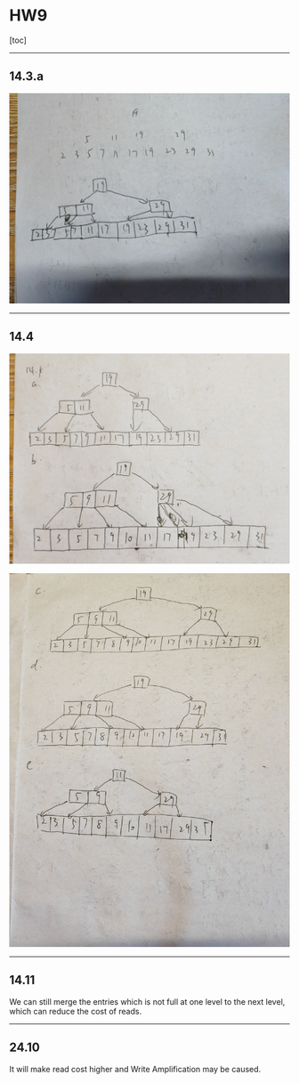 # HW9

[toc]

---

## 14.3.a

![_cgi-bin_mmwebwx-bin_webwxgetmsgimg__&MsgID=4603805229587431053&skey=@crypt_e8188777_d842b7248a586fd40a2a6626fa698251&mmweb_appid=wx_webfilehelper](assets/_cgi-bin_mmwebwx-bin_webwxgetmsgimg__&MsgID=4603805229587431053&skey=@crypt_e8188777_d842b7248a586fd40a2a6626fa698251&mmweb_appid=wx_webfilehelper.jpg)

---

## 14.4

![_cgi-bin_mmwebwx-bin_webwxgetmsgimg__&MsgID=24539430911821813&skey=@crypt_e8188777_d842b7248a586fd40a2a6626fa698251&mmweb_appid=wx_webfilehelper](assets/_cgi-bin_mmwebwx-bin_webwxgetmsgimg__&MsgID=24539430911821813&skey=@crypt_e8188777_d842b7248a586fd40a2a6626fa698251&mmweb_appid=wx_webfilehelper.jpg)

![_cgi-bin_mmwebwx-bin_webwxgetmsgimg__&MsgID=8136155343772716518&skey=@crypt_e8188777_d842b7248a586fd40a2a6626fa698251&mmweb_appid=wx_webfilehelper](assets/_cgi-bin_mmwebwx-bin_webwxgetmsgimg__&MsgID=8136155343772716518&skey=@crypt_e8188777_d842b7248a586fd40a2a6626fa698251&mmweb_appid=wx_webfilehelper.jpg)

---

## 14.11

We can still merge the entries which is not full at one level to the next level, which can reduce the cost of reads.

---

## 24.10

It will make read cost higher and Write Amplification may be caused.